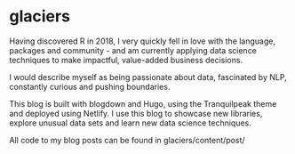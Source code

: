 # glaciers

Having discovered R in 2018, I very quickly fell in love with the language, packages and community - and am currently applying data science techniques to make impactful, value-added business decisions.   

I would describe myself as being passionate about data, fascinated by NLP, constantly curious and pushing boundaries. 

This blog is built with blogdown and Hugo, using the Tranquilpeak theme and deployed using Netlify. I use this blog to showcase new libraries, explore unusual data sets and learn new data science techniques.  

All code to my blog posts can be found in glaciers/content/post/


